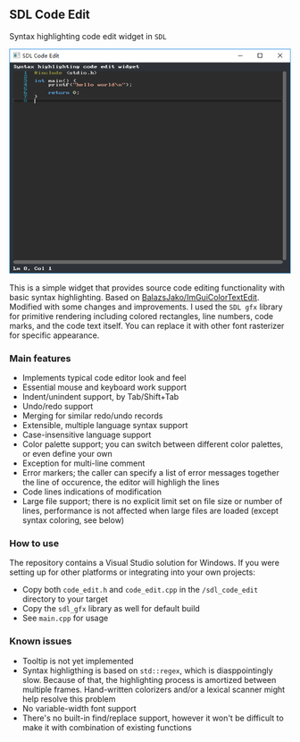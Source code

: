 ## SDL Code Edit

Syntax highlighting code edit widget in `SDL`

![Screenshot](coding.png "Screenshot")

This is a simple widget that provides source code editing functionality with basic syntax highlighting. Based on [BalazsJako/ImGuiColorTextEdit](https://github.com/BalazsJako/ImGuiColorTextEdit). Modified with some changes and improvements. I used the `SDL gfx` library for primitive rendering including colored rectangles, line numbers, code marks, and the code text itself. You can replace it with other font rasterizer for specific appearance.

### Main features

 - Implements typical code editor look and feel
 - Essential mouse and keyboard work support
 - Indent/unindent support, by Tab/Shift+Tab
 - Undo/redo support
 - Merging for similar redo/undo records
 - Extensible, multiple language syntax support
 - Case-insensitive language support
 - Color palette support; you can switch between different color palettes, or even define your own
 - Exception for multi-line comment
 - Error markers; the caller can specify a list of error messages together the line of occurence, the editor will highligh the lines
 - Code lines indications of modification
 - Large file support; there is no explicit limit set on file size or number of lines, performance is not affected when large files are loaded (except syntax coloring, see below)

### How to use

The repository contains a Visual Studio solution for Windows. If you were setting up for other platforms or integrating into your own projects:

 - Copy both `code_edit.h` and `code_edit.cpp` in the `/sdl_code_edit` directory to your target
 - Copy the `sdl_gfx` library as well for default build
 - See `main.cpp` for usage

### Known issues

 - Tooltip is not yet implemented
 - Syntax highligthing is based on `std::regex`, which is diasppointingly slow. Because of that, the highlighting process is amortized between multiple frames. Hand-written colorizers and/or a lexical scanner might help resolve this problem
 - No variable-width font support
 - There's no built-in find/replace support, however it won't be difficult to make it with combination of existing functions
